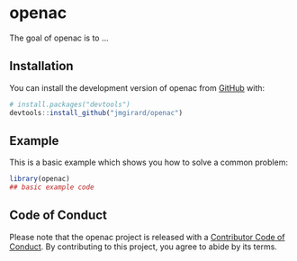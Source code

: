 
<!-- README.md is generated from README.Rmd. Please edit that file -->

# openac

<!-- badges: start -->
<!-- badges: end -->

The goal of openac is to …

## Installation

You can install the development version of openac from
[GitHub](https://github.com/) with:

``` r
# install.packages("devtools")
devtools::install_github("jmgirard/openac")
```

## Example

This is a basic example which shows you how to solve a common problem:

``` r
library(openac)
## basic example code
```

## Code of Conduct

Please note that the openac project is released with a [Contributor Code
of
Conduct](https://contributor-covenant.org/version/2/1/CODE_OF_CONDUCT.html).
By contributing to this project, you agree to abide by its terms.
